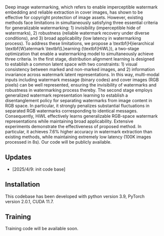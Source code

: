 Deep image watermarking, which refers to enable imperceptible watermark embedding and reliable extraction in cover images, has shown to be effective for copyright protection of image assets. 
However, existing methods face limitations in simultaneously satisfying three essential criteria for generalizable watermarking: 1) invisibility (imperceptible hide of watermarks), 2) robustness (reliable watermark recovery under diverse conditions), and 3) broad applicability (low latency in watermarking process). To address these limitations, we propose a \textbf{H}ierarchical \textbf{W}atermark \textbf{L}earning (\textbf{HiWL}), a two-stage optimization that enable a watermarking model to simultaneously achieve three criteria. In the first stage, distribution alignment learning is designed to establish a common latent space with two constraints: 1) visual consistency between marked and non-marked images, and 2) information invariance across watermark latent representations. In this way, multi-modal inputs including watermark message (binary codes) and cover images (RGB pixels) can be well represented, ensuring the invisibility of watermarks and robustness in watermarking process thereby. The second stage employs generalized watermark representation learning to establish a disentanglement policy for separating watermarks from image content in RGB space. In particular, it strongly penalizes substantial fluctuations in separated RGB watermarks corresponding to identical messages. Consequently, HiWL effectively learns generalizable RGB-space watermark representations while maintaining broad applicability. 
Extensive experiments demonstrate the effectiveness of proposed method. In particular, it achieves 7.6\% higher accuracy in watermark extraction than existing methods, while maintaining extremely low latency (100K images processed in 8s). Our code will be publicly available.

## Updates
* [2025/4/9: init code base]

## Installation
This codebase has been developed with python version 3.9, PyTorch version 2.0.1, CUDA 11.7.

## Training
Training code will be available soon.

